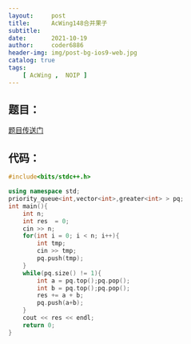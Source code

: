 ```yaml
---
layout:     post
title:      AcWing148合并果子
subtitle:   
date:       2021-10-19
author:     coder6886
header-img: img/post-bg-ios9-web.jpg
catalog: true
tags:
    [ AcWing ,  NOIP ]
---
```


## 题目：

[题目传送门](https://www.acwing.com/problem/content/150/)

## 代码：

```c++
#include<bits/stdc++.h>

using namespace std;
priority_queue<int,vector<int>,greater<int> > pq;
int main(){
    int n;
    int res  = 0;
    cin >> n;
    for(int i = 0; i < n; i++){
        int tmp;
        cin >> tmp;
        pq.push(tmp);
    }
    while(pq.size() != 1){
        int a = pq.top();pq.pop();
        int b = pq.top();pq.pop();
        res += a + b;
        pq.push(a+b);
    }
    cout << res << endl;
    return 0;
}
```

